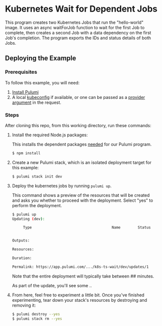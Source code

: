 # Kubernetes Wait for Dependent Jobs

This program creates two Kubernetes Jobs that run the "hello-world" image. It uses an async waitForJob function to wait for the first Job to complete, then creates a second Job with a data dependency on the first Job's completion. The program exports the IDs and status details of both Jobs.

## Deploying the Example

### Prerequisites

To follow this example, you will need:

1. [Install Pulumi](https://www.pulumi.com/docs/get-started/install/)
1. A local [kubeconfig](https://kubernetes.io/docs/tasks/access-application-cluster/configure-access-multiple-clusters/) if available, or one can be passed as a [provider argument](https://www.pulumi.com/registry/packages/kubernetes/api-docs/provider#inputs) in the request.

### Steps

After cloning this repo, from this working directory, run these commands:

1. Install the required Node.js packages:

    This installs the dependent packages [needed](https://www.pulumi.com/docs/intro/concepts/how-pulumi-works/) for our Pulumi program.

    ```bash
    $ npm install
    ```

1. Create a new Pulumi stack, which is an isolated deployment target for this example:

    ```bash
    $ pulumi stack init dev
    ```

1. Deploy the kubernetes jobs by running `pulumi up`.

   This command shows a preview of the resources that will be created and asks you
   whether to proceed with the deployment. Select "yes" to perform the deployment.

    ```bash
    $ pulumi up
    Updating (dev):

         Type                                     Name        Status


    Outputs:

    Resources:

    Duration: 

    Permalink: https://app.pulumi.com/.../k8s-ts-wait/dev/updates/1
    ```

   Note that the entire deployment will typically take between ## minutes.

   As part of the update, you'll see some ..

1. From here, feel free to experiment a little bit. Once you've finished experimenting,
   tear down your stack's resources by destroying and removing it:

    ```bash
    $ pulumi destroy --yes
    $ pulumi stack rm --yes
    ```
